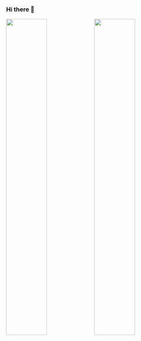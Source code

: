 ### Hi there 👋
<img align="left" width="47%" src="https://github-readme-stats.vercel.app/api?username=FlorDeBruyne&theme=aura" />
<img align="left" width="47%" src="https://github-readme-stats.vercel.app/api/top-langs/?username=FlorDeBruyne&layout=compact&theme=aura" />
